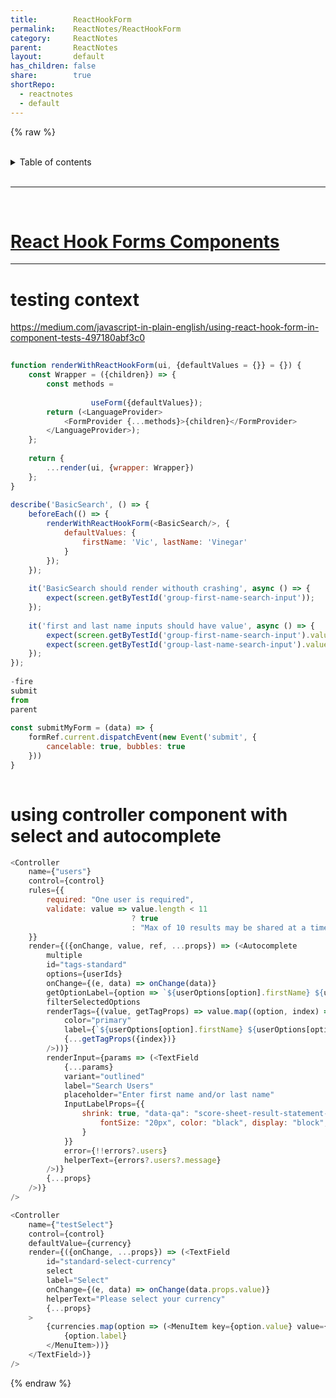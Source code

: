 ```yaml
---  
title:        ReactHookForm  
permalink:    ReactNotes/ReactHookForm  
category:     ReactNotes  
parent:       ReactNotes  
layout:       default  
has_children: false  
share:        true  
shortRepo:  
  - reactnotes  
  - default            
---  
```

  
{% raw %}  
<br/>  
  
<details markdown="block">                  
<summary>                  
Table of contents                  
</summary>                  
{: .text-delta }                  
1. TOC                  
{:toc}                  
</details>                  
  
<br/>                  
  
***                  
  
<br/>  
  
# [React Hook Forms Components](https://github.com/14paxton/ReactHookFormDynamicComponents)  
  
---  
  
# testing context  
  
<https://medium.com/javascript-in-plain-english/using-react-hook-form-in-component-tests-497180abf3c0>  
  
```javascript  
  
function renderWithReactHookForm(ui, {defaultValues = {}} = {}) {  
    const Wrapper = ({children}) => {  
        const methods =  
  
                  useForm({defaultValues});  
        return (<LanguageProvider>  
            <FormProvider {...methods}>{children}</FormProvider>  
        </LanguageProvider>);  
    };  
  
    return {  
        ...render(ui, {wrapper: Wrapper})  
    };  
}  
  
describe('BasicSearch', () => {  
    beforeEach(() => {  
        renderWithReactHookForm(<BasicSearch/>, {  
            defaultValues: {  
                firstName: 'Vic', lastName: 'Vinegar'  
            }  
        });  
    });  
  
    it('BasicSearch should render withouth crashing', async () => {  
        expect(screen.getByTestId('group-first-name-search-input'));  
    });  
  
    it('first and last name inputs should have value', async () => {  
        expect(screen.getByTestId('group-first-name-search-input').value).toEqual('Vic');  
        expect(screen.getByTestId('group-last-name-search-input').value).toEqual('Vinegar');  
    });  
});  
  
-fire  
submit  
from  
parent  
  
const submitMyForm = (data) => {  
    formRef.current.dispatchEvent(new Event('submit', {  
        cancelable: true, bubbles: true  
    }))  
}  
  
```  
  
# using controller component with select and autocomplete  
  
```javascript  
<Controller  
    name={"users"}  
    control={control}  
    rules={{  
        required: "One user is required",  
        validate: value => value.length < 11  
                           ? true  
                           : "Max of 10 results may be shared at a time. "  
    }}  
    render={({onChange, value, ref, ...props}) => (<Autocomplete  
        multiple  
        id="tags-standard"  
        options={userIds}  
        onChange={(e, data) => onChange(data)}  
        getOptionLabel={option => `${userOptions[option].firstName} ${userOptions[option].lastName}`}  
        filterSelectedOptions  
        renderTags={(value, getTagProps) => value.map((option, index) => (<Chip  
            color="primary"  
            label={`${userOptions[option].firstName} ${userOptions[option].lastName}`}  
            {...getTagProps({index})}  
        />))}  
        renderInput={params => (<TextField  
            {...params}  
            variant="outlined"  
            label="Search Users"  
            placeholder="Enter first name and/or last name"  
            InputLabelProps={{  
                shrink: true, "data-qa": "score-sheet-result-statement-label", style: {  
                    fontSize: "20px", color: "black", display: "block", fontFamily: "Open Sans, sans-serif", fontWeight: 700  
                }  
            }}  
            error={!!errors?.users}  
            helperText={errors?.users?.message}  
        />)}  
        {...props}  
    />)}  
/>  
```  
  
```javascript  
<Controller  
    name={"testSelect"}  
    control={control}  
    defaultValue={currency}  
    render={({onChange, ...props}) => (<TextField  
        id="standard-select-currency"  
        select  
        label="Select"  
        onChange={(e, data) => onChange(data.props.value)}  
        helperText="Please select your currency"  
        {...props}  
    >  
        {currencies.map(option => (<MenuItem key={option.value} value={option.value}>  
            {option.label}  
        </MenuItem>))}  
    </TextField>)}  
/>  
```  
  
{% endraw %}